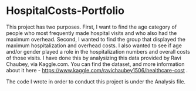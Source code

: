 # HospitalCosts-Portfolio
This project has two purposes. First, I want to find the age category of people who most frequently made hospital visits and who also had the maximum overhead. Second, I wanted to find the group that displayed the maximum hospitalization and overhead costs. I also wanted to see if age and/or gender played a role in the hospitalization numbers and overall costs of those visits. I have done this by analysizing this data provided by Ravi Chaubey, via Kaggle.com. You can find the dataset, and more information about it here - https://www.kaggle.com/ravichaubey1506/healthcare-cost .

The code I wrote in order to conduct this project is under the Analysis file.
